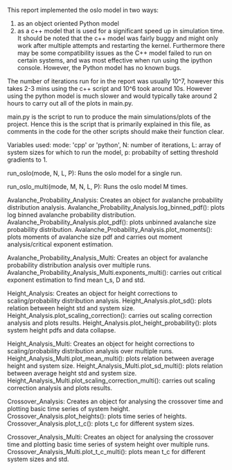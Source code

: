 This report implemented the oslo model in two ways: 
1) as an object oriented Python model 
2) as a c++ model that is used for a significant speed up in simulation time. 
It should be noted that the c++ model was fairly buggy and might only work after multiple attempts and restarting the kernel. Furthermore there may be some compatibility issues as the C++ model failed to run on certain systems, and was most effective when run using the ipython console. However, the Python model has no known bugs. 

The number of iterations run for in the report was usually 10^7, however this takes 2-3 mins using the c++ script and 10^6 took around 10s.
However using the python model is much slower and would typically take around 2 hours to carry out all of the plots in main.py.

main.py is the script to run to produce the main simulations/plots of the project. Hence this is the script that is primarily explained in this file, as comments in the code for the other scripts should make their function clear.

Variables used: mode: 'cpp' or 'python', N: number of iterations, L: array of system sizes for which to run the model, p: probabilty of setting threshold gradients to 1.

run_oslo(mode, N, L, P): Runs the oslo model for a single run.

run_oslo_multi(mode, M, N, L, P): Runs the oslo model M times.

Avalanche_Probability_Analysis: Creates an object for avalanche probability distribution analysis.
Avalanche_Probability_Analysis.log_binned_pdf(): plots log binned avalanche probability distribution.
Avalanche_Probability_Analysis.plot_pdf(): plots unbinned avalanche size probability distribution.
Avalanche_Probability_Analysis.plot_moments(): plots moments of avalanche size pdf and carries out moment analysis/critical exponent estimation.

Avalanche_Probability_Analysis_Multi: Creates an object for avalanche probability distribution analysis over multiple runs.
Avalanche_Probability_Analysis_Multi.exponents_multi(): carries out critical exponent estimation to find mean t_s, D and std.

Height_Analysis: Creates an object for height corrections to scaling/probability distribution analysis. 
Height_Analysis.plot_sd(): plots relation between height std and system size.
Height_Analysis.plot_scaling_correction(): carries out scaling correction analysis and plots results.
Height_Analysis.plot_height_probability(): plots system height pdfs and data collapse.

Height_Analysis_Multi: Creates an object for height corrections to scaling/probability distribution analysis over multiple runs.
Height_Analysis_Multi.plot_mean_multi(): plots relation between average height and system size.
Height_Analysis_Multi.plot_sd_multi(): plots relation between average height std and system size.
Height_Analysis_Multi.plot_scaling_correction_multi(): carries out scaling correction analysis and plots results.

Crossover_Analysis: Creates an object for analysing the crossover time and plotting basic time series of system height.
Crossover_Analysis.plot_heights(): plots time series of heights.
Crossover_Analysis.plot_t_c(): plots t_c for different system sizes.

Crossover_Analysis_Multi: Creates an object for analysing the crossover time and plotting basic time series of system height over multiple runs.
Crossover_Analysis_Multi.plot_t_c_multi(): plots mean t_c for different system sizes and std.

